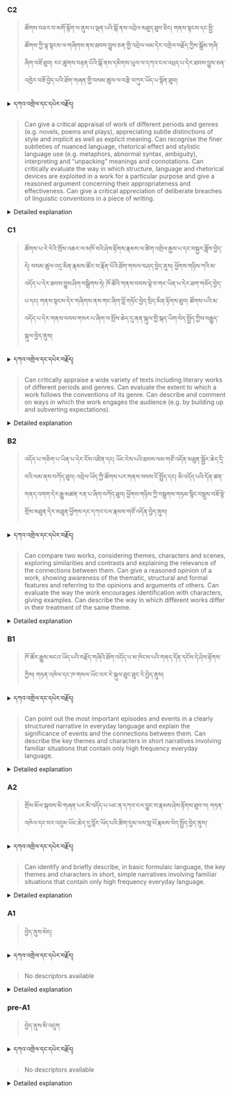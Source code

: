 ### C2
<!-- panels:start -->
<!-- div:left-panel -->

>ཚོགས་བཅར་བ་མགོ་རྙོག་ལ་ནུས་པ་ལྡན་པའི་སྒོ་ནས་འབྲེལ་མཐུད་ཐུབ་ཅིང། གནས་སྟངས་དང་སྤྱི་ཚོགས་ཀྱི་ལྟ་སྟངས་ལ་གཞིགས་ནས་ཐབས་བྱུས་ཅན་གྱི་འབྲེལ་ལམ་དེར་འགྲེལ་བརྗོད་ཀྱིས་སྒྲོམ་གཞི་ཞིག་བཟོ་ཐུབ།
རང་ཚུགས་བརྟན་པོའི་སྒོ་ནས་དམིགས་ཡུལ་ལ་དཀའ་ངལ་འཕྲད་པ་དེར་ཐབས་བྱུས་ཅན་འཁྱེར་བཟོ་བྱེད་པའི་ཐོག་གཞན་གྱི་བསམ་ཚུལ་ལ་བརྩི་བཀུར་ཡོད་པ་སྟོན་ཐུབ། 



<details>
  <summary>དཀའ་འགྲེལ་དང་དཔེར་བརྗོད།</summary>

བདག་གིས་དེ་ལྷག་ཏུ་སྟབས་བདེའི་ཆ་ཤས་སུ་དབྱེ་རུ་བཅུག་པ་སྟེ།

1.སྐད་ཆ་དྭངས་ཤིང་གསལ་བ་སྟེ། འདིས་ཁྱོད་ཀྱིས་གོ་བདེ་ཤེས་སླ་བའི་ཐབས་ལ་བརྟེན་ནས་བཤད་ཆོག་པ་དང་འབྲི་ཆོག་པ་མཚོན་ ཁྱེད་ཀྱིས་དོན་སྙིང་ལྡན་པའི་ཚིག་བཀོལ་ནས་ཉན་མཁན་དང་ཀློག་པ་པོ་རྣམས་ལ་མཚོན་ན་རྙོག་འཛིང་ཆེན་པོ་མེད།
དཔེ་མཚོན་འདི་ལྟར། "དེ་རིང་གི་ནམ་མཁའ་ཧ་ཅང་སྔོ་"ཞེས་པ་ནི་སྟབས་བདེ་ཞིང་གསལ་བའི་ཚིག་གྲུབ་ཤིག་རེད།
</details>


<!-- div:right-panel -->

> Can give a critical appraisal of work of different periods and genres (e.g. novels, poems and plays), appreciating subtle distinctions of style and implicit as well as explicit meaning.
Can recognise the finer subtleties of nuanced language, rhetorical effect and stylistic language use (e.g. metaphors, abnormal syntax, ambiguity), interpreting and “unpacking” meanings and connotations.
Can critically evaluate the way in which structure, language and rhetorical devices are exploited in a work for a particular purpose and give a reasoned argument concerning their appropriateness and effectiveness.
Can give a critical appreciation of deliberate breaches of linguistic conventions in a piece of writing.




<details>

  <summary>Detailed explanation</summary>

This means the person has the ability to offer a thoughtful and analytical assessment of works across various periods and genres, such as novels, poems, and plays. They can appreciate and discern subtle distinctions in writing styles and implicit as well as explicit meanings embedded within the texts. They are adept at recognizing and interpreting nuanced language usage, rhetorical effects, and stylistic elements like metaphors, unconventional syntax, and ambiguity. They can delve deeper into the meanings and connotations, unpacking the layers of the text.

Furthermore, they can critically evaluate how the structure, language, and rhetorical devices employed in a work serve a specific purpose. They can provide a reasoned argument, assessing the appropriateness and effectiveness of these elements in achieving the intended goals of the piece. They are capable of discerning deliberate breaches of linguistic conventions in writing and can offer a critical appreciation of such deviations.

In summary, this descriptor highlights the individual's capacity to provide a critical analysis of various literary works, including the recognition of subtle nuances, interpretation of rhetorical devices, and evaluation of their effectiveness. They can also appreciate intentional departures from linguistic conventions, offering a thoughtful perspective on their purpose and impact within the written piece.

</details>

<!-- panels:end -->




### C1
<!-- panels:start -->
<!-- div:left-panel -->

> ཚོགས་པ་རེ་རེའི་གྲོས་འཆར་ལ་མཁོ་བའི་ཤེས་རྟོགས་རྣམས་ལ་ཚིག་འགྲེལ་རྒྱས་པ་དང་བསྐྱར་ཟློས་བྱེད་དེ། བསམ་ཚུལ་འདྲ་མིན་རྣམས་ཚོར་བ་རྣོན་པོའི་ཐོག་གསལ་བཤད་བྱེད་ནུས། 
ཕྱོགས་གཉིས་ཀའི་མ་འདོད་པ་དེར་ཐབས་བྱུས་ཤིག་བསྒྲིགས་ཏེ། ཁོ་ཚོའི་གནས་བབས་ལྟེ་བ་གང་ཡིན་པ་དེར་ཐག་གཅོད་བྱེད་པ་དང། གནས་སྟངས་དེར་གཞིགས་ནས་གང་ཞིག་བློ་གཏོང་བྱེད་སྲིད་མིན་རྟོགས་ཐུབ།
ཚོགས་པའི་མ་འདོད་པ་དེར་གནས་བབས་གསར་པ་ཞིག་ལ་སྤོས་ཆེད་དུ་ནན་སྐུལ་གྱི་སྐད་ཡིག་བེད་སྤྱོད་ཀྱིས་བརྒྱུད་སྐུལ་བྱེད་ནུས།




<details>
  <summary>དཀའ་འགྲེལ་དང་དཔེར་བརྗོད།</summary>

བདག་གིས་དེ་ལྷག་ཏུ་སྟབས་བདེའི་ཆ་ཤས་སུ་དབྱེ་རུ་བཅུག་པ་སྟེ།

1.སྐད་ཆ་དྭངས་ཤིང་གསལ་བ་སྟེ། འདིས་ཁྱོད་ཀྱིས་གོ་བདེ་ཤེས་སླ་བའི་ཐབས་ལ་བརྟེན་ནས་བཤད་ཆོག་པ་དང་འབྲི་ཆོག་པ་མཚོན་ ཁྱེད་ཀྱིས་དོན་སྙིང་ལྡན་པའི་ཚིག་བཀོལ་ནས་ཉན་མཁན་དང་ཀློག་པ་པོ་རྣམས་ལ་མཚོན་ན་རྙོག་འཛིང་ཆེན་པོ་མེད།
དཔེ་མཚོན་འདི་ལྟར། "དེ་རིང་གི་ནམ་མཁའ་ཧ་ཅང་སྔོ་"ཞེས་པ་ནི་སྟབས་བདེ་ཞིང་གསལ་བའི་ཚིག་གྲུབ་ཤིག་རེད།
</details>

<!-- div:right-panel -->

> Can critically appraise a wide variety of texts including literary works of different periods and genres.
Can evaluate the extent to which a work follows the conventions of its genre.
Can describe and comment on ways in which the work engages the audience (e.g. by building up and subverting expectations).




<details>

  <summary>Detailed explanation</summary>

This means the person has the ability to conduct a critical appraisal of a wide range of texts, encompassing literary works from different periods and genres. They can assess the strengths and weaknesses of these texts, offering insightful commentary and analysis. Additionally, they can evaluate the degree to which a work adheres to the conventions and expectations associated with its genre.

Moreover, they possess the skill to describe and analyze how a particular work engages its audience. They can identify and discuss the techniques employed to captivate and involve readers or viewers. This includes examining the methods of building up and subverting expectations, which contribute to the audience's engagement with the text. They can explore how the work effectively manages or surprises the audience's anticipations, adding depth and impact to the overall experience.

In summary, this descriptor emphasizes the person's ability to critically appraise a broad range of texts, including literary works, evaluate adherence to genre conventions, and analyze the ways in which the text engages the audience by manipulating expectations.

</details>

<!-- panels:end -->







### B2
<!-- panels:start -->
<!-- div:left-panel -->

> འདོད་པ་གཅིག་པ་ཡིན་པ་དེར་ངོས་འཛིན་དང། ཡོང་ངེས་པའི་ཐབས་ལམ་གཙོ་འདོན་མཐུན་སྦྱོར་ཆེད་དྲི་བའི་ལམ་ནས་བཀོད་ཐུབ།
འབྲེལ་ཡོད་ཀྱི་ཚོགས་པར་གནས་བབས་ངོ་སྤྲོད་དང། མི་འདོད་པའི་དོན་ཚན་གནད་འགག་དེར་རྒྱུ་མཚན་རན་པ་ཞིག་བཀོད་ཐུབ།
ཕྱོགས་གཉིས་ཀྱི་བསྒྲགས་གཏམ་སྙིང་བསྡུས་བཟོ་སྟེ་གྲོས་མཐུན་དེར་མཐུན་ཕྱོགས་དང་དཀའ་ངལ་རྣམས་གཙོ་འདོན་བྱེད་ནུས། 






<details>
  <summary>དཀའ་འགྲེལ་དང་དཔེར་བརྗོད།</summary>

བདག་གིས་དེ་ལྷག་ཏུ་སྟབས་བདེའི་ཆ་ཤས་སུ་དབྱེ་རུ་བཅུག་པ་སྟེ།

1.སྐད་ཆ་དྭངས་ཤིང་གསལ་བ་སྟེ། འདིས་ཁྱོད་ཀྱིས་གོ་བདེ་ཤེས་སླ་བའི་ཐབས་ལ་བརྟེན་ནས་བཤད་ཆོག་པ་དང་འབྲི་ཆོག་པ་མཚོན་ ཁྱེད་ཀྱིས་དོན་སྙིང་ལྡན་པའི་ཚིག་བཀོལ་ནས་ཉན་མཁན་དང་ཀློག་པ་པོ་རྣམས་ལ་མཚོན་ན་རྙོག་འཛིང་ཆེན་པོ་མེད།
དཔེ་མཚོན་འདི་ལྟར། "དེ་རིང་གི་ནམ་མཁའ་ཧ་ཅང་སྔོ་"ཞེས་པ་ནི་སྟབས་བདེ་ཞིང་གསལ་བའི་ཚིག་གྲུབ་ཤིག་རེད།
</details>

<!-- div:right-panel -->

> Can compare two works, considering themes, characters and scenes, exploring similarities and contrasts and explaining the relevance of the connections between them.
Can give a reasoned opinion of a work, showing awareness of the thematic, structural and formal features and referring to the opinions and arguments of others.
Can evaluate the way the work encourages identification with characters, giving examples.
Can describe the way in which different works differ in their treatment of the same theme.




<details>

  <summary>Detailed explanation</summary>

This means the person has the ability to conduct a comparative analysis of two works, considering elements such as themes, characters, and scenes. They can identify similarities and differences between the works and explain the relevance and implications of these connections. Furthermore, they can offer a reasoned opinion of a work, showcasing an awareness of its thematic, structural, and formal aspects. They are able to draw upon the perspectives and arguments put forth by others to enrich their own evaluation.

Additionally, they possess the skill to evaluate how a work fosters identification with its characters. They can articulate the techniques employed by the author to create relatable and engaging characters, supported by specific examples from the text. Moreover, they can describe and analyze how different works diverge in their treatment of a shared theme, highlighting variations in approach, interpretation, or emphasis.

In summary, this descriptor emphasizes the person's ability to compare, analyze, and evaluate works, demonstrating an understanding of themes, characters, and scenes. They can provide thoughtful opinions, incorporate external viewpoints, evaluate identification with characters, and describe differences in the treatment of common themes across various works.

</details>

<!-- panels:end -->




### B1
<!-- panels:start -->
<!-- div:left-panel -->

> ཁོ་ཚོར་རྒྱུས་མངའ་ཡོད་པའི་བརྗོད་གཞིའི་ཐོག་འདོད་པ་མ་ཁེངས་པའི་གནད་དོན་དངོས་དེ་ཤེས་རྟོགས་ཀྱིས། གཏན་འཁེལ་དང་ཁ་གསལ་ཡོང་བར་རེ་སྐུལ་ཐུང་ཐུང་རེ་བྱེད་ནུས།



<details>
  <summary>དཀའ་འགྲེལ་དང་དཔེར་བརྗོད།</summary>

བདག་གིས་དེ་ལྷག་ཏུ་སྟབས་བདེའི་ཆ་ཤས་སུ་དབྱེ་རུ་བཅུག་པ་སྟེ།

1.སྐད་ཆ་དྭངས་ཤིང་གསལ་བ་སྟེ། འདིས་ཁྱོད་ཀྱིས་གོ་བདེ་ཤེས་སླ་བའི་ཐབས་ལ་བརྟེན་ནས་བཤད་ཆོག་པ་དང་འབྲི་ཆོག་པ་མཚོན་ ཁྱེད་ཀྱིས་དོན་སྙིང་ལྡན་པའི་ཚིག་བཀོལ་ནས་ཉན་མཁན་དང་ཀློག་པ་པོ་རྣམས་ལ་མཚོན་ན་རྙོག་འཛིང་ཆེན་པོ་མེད།
དཔེ་མཚོན་འདི་ལྟར། "དེ་རིང་གི་ནམ་མཁའ་ཧ་ཅང་སྔོ་"ཞེས་པ་ནི་སྟབས་བདེ་ཞིང་གསལ་བའི་ཚིག་གྲུབ་ཤིག་རེད།
</details>

<!-- div:right-panel -->

> Can point out the most important episodes and events in a clearly structured narrative in everyday language and explain the significance of events and the connections between them.
Can describe the key themes and characters in short narratives involving familiar situations that contain only high frequency everyday language.



<details>

  <summary>Detailed explanation</summary>

This means the person has the ability to identify and highlight the most important episodes and events within a narrative that is presented in a clear and structured manner. They can explain the significance of these events and effectively demonstrate the connections between them, helping others understand the overarching storyline and its key moments. They can convey this information using everyday language that is easily accessible to a wide audience.

Furthermore, they can describe the primary themes and characters present in short narratives that involve familiar situations. These narratives are crafted using high-frequency everyday language, making them relatable and easily understandable to the target audience. The person can effectively communicate the central ideas, messages, and personalities found within these narratives, facilitating comprehension and engagement.

In summary, this descriptor emphasizes the person's ability to identify and explain important episodes and events within a well-structured narrative, highlighting their significance and interconnections using everyday language. They can also describe the key themes and characters in short narratives featuring familiar situations, using commonly used language to enhance accessibility and understanding.

</details>

<!-- panels:end -->





### A2
<!-- panels:start -->
<!-- div:left-panel -->

> གྲོས་མོལ་སྐབས་མི་གཞན་པར་མི་འདོད་པ་ཡང་ན་དཀའ་ངལ་བྱུང་བ་རྣམས་ཤེས་རྟོགས་ཐུབ་ལ། གཏན་འཁེལ་དང་བར་འདུམ་ཡོང་ཆེད་དུ་བློར་ཡོད་པའི་ཚིག་དུམ་ལས་སླ་པོ་རྣམས་བེད་སྤྱོད་བྱེད་ནུས།་

  


<details>
  <summary>དཀའ་འགྲེལ་དང་དཔེར་བརྗོད།</summary>

བདག་གིས་དེ་ལྷག་ཏུ་སྟབས་བདེའི་ཆ་ཤས་སུ་དབྱེ་རུ་བཅུག་པ་སྟེ།

1.སྐད་ཆ་དྭངས་ཤིང་གསལ་བ་སྟེ། འདིས་ཁྱོད་ཀྱིས་གོ་བདེ་ཤེས་སླ་བའི་ཐབས་ལ་བརྟེན་ནས་བཤད་ཆོག་པ་དང་འབྲི་ཆོག་པ་མཚོན་ ཁྱེད་ཀྱིས་དོན་སྙིང་ལྡན་པའི་ཚིག་བཀོལ་ནས་ཉན་མཁན་དང་ཀློག་པ་པོ་རྣམས་ལ་མཚོན་ན་རྙོག་འཛིང་ཆེན་པོ་མེད།
དཔེ་མཚོན་འདི་ལྟར། "དེ་རིང་གི་ནམ་མཁའ་ཧ་ཅང་སྔོ་"ཞེས་པ་ནི་སྟབས་བདེ་ཞིང་གསལ་བའི་ཚིག་གྲུབ་ཤིག་རེད།
</details>

<!-- div:right-panel -->

> Can identify and briefly describe, in basic formulaic language, the key themes and characters in short, simple narratives involving familiar situations that contain only high frequency everyday language.




<details>

  <summary>Detailed explanation</summary>

This means the person has the ability to recognize and offer brief descriptions of the primary themes and characters in short narratives that are simple and easy to understand. These narratives involve familiar situations that the audience can readily relate to. The person can provide concise descriptions using basic and formulaic language, ensuring clarity and accessibility for the intended audience. They can effectively convey the central ideas and personalities found within these narratives, utilizing commonly used everyday language to facilitate understanding.

In summary, this descriptor highlights the person's capability to identify and provide concise descriptions of key themes and characters in uncomplicated narratives. They employ basic and formulaic language to communicate effectively, making the narratives accessible and relatable to the audience.

</details>

<!-- panels:end -->




### A1
<!-- panels:start -->
<!-- div:left-panel -->

>བྱེད་ནུས་མེད།
 
<details>
  <summary>དཀའ་འགྲེལ་དང་དཔེར་བརྗོད།</summary>

...
</details>

<!-- div:right-panel -->

> No descriptors available

<details>

  <summary>Detailed explanation</summary>

...

</details>

<!-- panels:end -->




### pre-A1
<!-- panels:start -->
<!-- div:left-panel -->

> བྱེད་ནུས་མི་འདུག

<details>
  <summary>དཀའ་འགྲེལ་དང་དཔེར་བརྗོད།</summary>

...
</details>

<!-- div:right-panel -->

> No descriptors available

<details>

  <summary>Detailed explanation</summary>

...

</details>

<!-- panels:end -->

